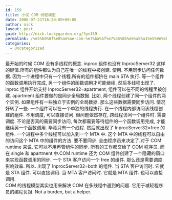 ```yaml
---
id: 159
title: 小议 COM 线程模型
date: 2006-07-21T16:20:00+00:00
author: nick
layout: post
guid: http://nick.luckygarden.org/?p=159
permalink: /%e5%b0%8f%e8%ae%ae-com-%e7%ba%bf%e7%a8%8b%e6%a8%a1%e5%9e%8b/
categories:
  - Uncategorized
---
```

最开始的时候 COM 没有多线程的概念. inproc 组件也没有 InprocServer32 这样的键值.所有的组件都认为自己在唯一的线程中被创建. 使用. 不用同步访问任何数据. 因为一个进程中只有一个线程.所有的组件都挤在 main STA 执行. 等一个组件的函数调用执行完成, 另一个组件的函数调用才可能继续.
然后多线程出现了. inproc 组件开始支持 InprocServer32=apartment, 组件可以在不同的线程里被创建. apartment 组件要做的是同步全局数据. 比如, 两个线程创建了同一个组件的两个实例. 如果组件有一些独立于实例的全局数据. 那么这些数据需要同步访问. 情况好转了一些. 一个组件可以在一个单独的线程执行. 在一个线程内部访问该线程创建的组件. 不用调度, 可以直接访问.
但问题依然存在, 跨线程访问一个组件时. 需要调度. 不论是否真的需要同步访问, 每次都需要等待组件的一个函数调用完成, 才能继续另一个函数调用. 毕竟只有一个线程. 然后就出现了 InprocServer32=free 的组件. 一个进程中多个线程可以加入到一个 MTA 中. 这个 MTA 中的线程可以自由的访问这个 MTA 中的组件的方法. 要不要同步. 全由程序员来决定了.对于 COM runtime 来说. 它可以不用再管组件的同步. 所有的工作都交给了 COM 程序员. 而在 single 和 apartment 中.COM runtime 还为 COM 组件创建了一个隐藏的窗口来实现函数调用的同步. 
一个 STA 客户访问一个 free 的组件. 那么还是需要调度. 影响效率. 所以. 出现了 InprocServer32=both 的组件. 当 STA 客户访问时. 它就是 STA 组件. 可以直接调用. 当 MTA 客户访问时. 它就是 MTA 组件.  也可以直接调用.  
COM 的线程模型其实也用来解决 COM 在多线程中遇到的问题. 它用于减轻程序员的编程负担.  Not a burden, but a helper.
